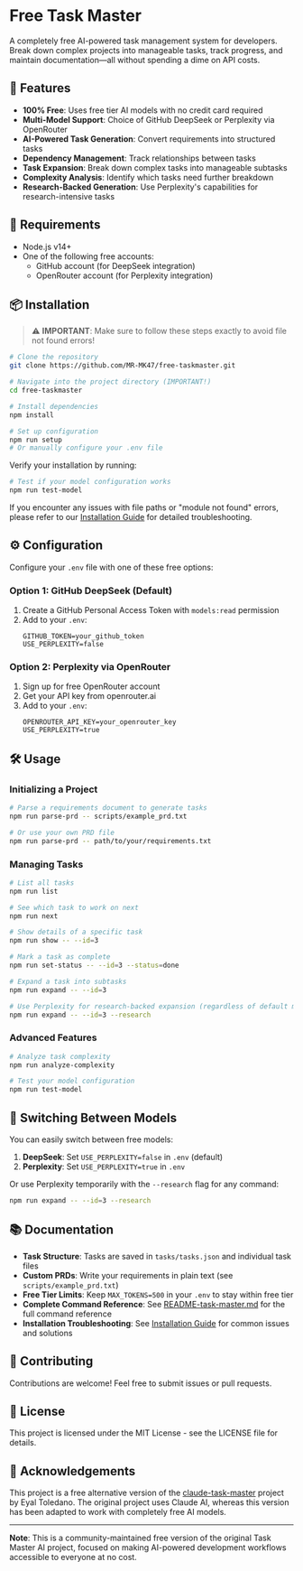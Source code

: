 # Free Task Master

A completely free AI-powered task management system for developers. Break down complex projects into manageable tasks, track progress, and maintain documentation—all without spending a dime on API costs.

## 🚀 Features

- **100% Free**: Uses free tier AI models with no credit card required
- **Multi-Model Support**: Choice of GitHub DeepSeek or Perplexity via OpenRouter
- **AI-Powered Task Generation**: Convert requirements into structured tasks
- **Dependency Management**: Track relationships between tasks
- **Task Expansion**: Break down complex tasks into manageable subtasks
- **Complexity Analysis**: Identify which tasks need further breakdown
- **Research-Backed Generation**: Use Perplexity's capabilities for research-intensive tasks

## 🔑 Requirements

- Node.js v14+
- One of the following free accounts:
  - GitHub account (for DeepSeek integration)
  - OpenRouter account (for Perplexity integration)

## 📦 Installation

> ⚠️ **IMPORTANT**: Make sure to follow these steps exactly to avoid file not found errors!

```bash
# Clone the repository
git clone https://github.com/MR-MK47/free-taskmaster.git

# Navigate into the project directory (IMPORTANT!)
cd free-taskmaster

# Install dependencies
npm install

# Set up configuration
npm run setup
# Or manually configure your .env file
```

Verify your installation by running:

```bash
# Test if your model configuration works
npm run test-model
```

If you encounter any issues with file paths or "module not found" errors, please refer to our [Installation Guide](docs/INSTALLATION.md) for detailed troubleshooting.

## ⚙️ Configuration

Configure your `.env` file with one of these free options:

### Option 1: GitHub DeepSeek (Default)
1. Create a GitHub Personal Access Token with `models:read` permission
2. Add to your `.env`:
   ```
   GITHUB_TOKEN=your_github_token
   USE_PERPLEXITY=false
   ```

### Option 2: Perplexity via OpenRouter
1. Sign up for free OpenRouter account
2. Get your API key from openrouter.ai
3. Add to your `.env`:
   ```
   OPENROUTER_API_KEY=your_openrouter_key
   USE_PERPLEXITY=true
   ```

## 🛠️ Usage

### Initializing a Project

```bash
# Parse a requirements document to generate tasks
npm run parse-prd -- scripts/example_prd.txt

# Or use your own PRD file
npm run parse-prd -- path/to/your/requirements.txt
```

### Managing Tasks

```bash
# List all tasks
npm run list

# See which task to work on next
npm run next

# Show details of a specific task
npm run show -- --id=3

# Mark a task as complete
npm run set-status -- --id=3 --status=done

# Expand a task into subtasks
npm run expand -- --id=3

# Use Perplexity for research-backed expansion (regardless of default model)
npm run expand -- --id=3 --research
```

### Advanced Features

```bash
# Analyze task complexity
npm run analyze-complexity

# Test your model configuration
npm run test-model
```

## 🔄 Switching Between Models

You can easily switch between free models:

1. **DeepSeek**: Set `USE_PERPLEXITY=false` in `.env` (default)
2. **Perplexity**: Set `USE_PERPLEXITY=true` in `.env`

Or use Perplexity temporarily with the `--research` flag for any command:
```bash
npm run expand -- --id=3 --research
```

## 📚 Documentation

- **Task Structure**: Tasks are saved in `tasks/tasks.json` and individual task files
- **Custom PRDs**: Write your requirements in plain text (see `scripts/example_prd.txt`)
- **Free Tier Limits**: Keep `MAX_TOKENS=500` in your `.env` to stay within free tier
- **Complete Command Reference**: See [README-task-master.md](README-task-master.md) for the full command reference
- **Installation Troubleshooting**: See [Installation Guide](docs/INSTALLATION.md) for common issues and solutions

## 👥 Contributing

Contributions are welcome! Feel free to submit issues or pull requests.

## 📄 License

This project is licensed under the MIT License - see the LICENSE file for details.

## 🙏 Acknowledgements

This project is a free alternative version of the [claude-task-master](https://github.com/eyaltoledano/claude-task-master) project by Eyal Toledano. The original project uses Claude AI, whereas this version has been adapted to work with completely free AI models.

---

**Note**: This is a community-maintained free version of the original Task Master AI project, focused on making AI-powered development workflows accessible to everyone at no cost.